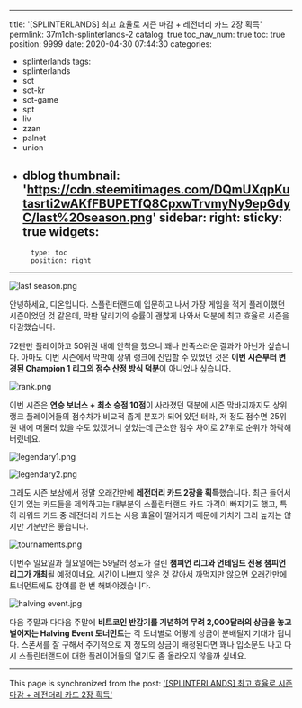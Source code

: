 
---
title: '[SPLINTERLANDS] 최고 효율로 시즌 마감 + 레전더리 카드 2장 획득'
permlink: 37m1ch-splinterlands-2
catalog: true
toc_nav_num: true
toc: true
position: 9999
date: 2020-04-30 07:44:30
categories:
- splinterlands
tags:
- splinterlands
- sct
- sct-kr
- sct-game
- spt
- liv
- zzan
- palnet
- union
- dblog
thumbnail: 'https://cdn.steemitimages.com/DQmUXqpKutasrti2wAKfFBUPETfQ8CpxwTrvmyNy9epGdyC/last%20season.png'
sidebar:
    right:
        sticky: true
widgets:
    -
        type: toc
        position: right
---


![last season.png](https://cdn.steemitimages.com/DQmUXqpKutasrti2wAKfFBUPETfQ8CpxwTrvmyNy9epGdyC/last%20season.png)

안녕하세요, 디온입니다. 스플린터랜드에 입문하고 나서 가장 게임을 적게 플레이했던 시즌이었던 것 같은데, 막판 달리기의 승률이 괜찮게 나와서 덕분에 최고 효율로 시즌을 마감했습니다. 

72판만 플레이하고 50위권 내에 안착을 했으니 꽤나 만족스러운 결과가 아닌가 싶습니다. 아마도 이번 시즌에서 막판에 상위 랭크에 진입할 수 있었던 것은 **이번 시즌부터 변경된 Champion 1 리그의 점수 산정 방식 덕분**이 아니었나 싶습니다.

![rank.png](https://cdn.steemitimages.com/DQmNPBGMZcH6BTrQFy3ZdNvfHpHoezxd3cPpVwDfT29gH83/rank.png)

이번 시즌은 **연승 보너스 + 최소 승점 10점**이 사라졌던 덕분에 시즌 막바지까지도 상위랭크 플레이어들의 점수차가 비교적 좁게 분포가 되어 있던 터라, 저 정도 점수면 25위권 내에 머물러 있을 수도 있겠거니 싶었는데 근소한 점수 차이로 27위로 순위가 하락해버렸네요.

![legendary1.png](https://cdn.steemitimages.com/DQmfBjPjKttsup8fiAJJzyYaENquXKUZmuhsvdE3YqVtsBG/legendary1.png)

![legendary2.png](https://cdn.steemitimages.com/DQmRPaUj9vfSgswep56R9sL3BNpDtpVnzN2CbzARJcmnAAv/legendary2.png)

그래도 시즌 보상에서 정말 오래간만에 **레전더리 카드 2장을 획득**했습니다. 최근 들어서 인기 있는 카드들을 제외하고는 대부분의 스플린터랜드 카드 가격이 빠지기도 했고, 특히 리워드 카드 중 레전더리 카드는 사용 효율이 떨어지기 때문에 가치가 그리 높지는 않지만 기분만은 좋습니다.

![tournaments.png](https://cdn.steemitimages.com/DQmeLaVBXEW5nCa7ebE9rWsMpeqeqYV1rrVTyNX7JTdA3hG/tournaments.png)

이번주 일요일과 월요일에는 59달러 정도가 걸린 **챔피언 리그와 언테임드 전용 챔피언 리그가 개최**될 예정이네요. 시간이 나쁘지 않은 것 같아서 까먹지만 않으면 오래간만에 토너먼트에도 참여를 한 번 해봐야겠습니다.


![halving event.jpg](https://cdn.steemitimages.com/DQmQjPkBZ6nKBUBzvrSExnRQtEncbV5Sf2NSGR3X9zi8L88/halving%20event.jpg)

다음 주말과 다다음 주말에 **비트코인 반감기를 기념하여 무려 2,000달러의 상금을 놓고 벌어지는 Halving Event 토너먼트**는 각 토너별로 어떻게 상금이 분배될지 기대가 됩니다. 스폰서를 잘 구해서 주기적으로 저 정도의 상금이 배정된다면 꽤나 입소문도 나고 다시 스플린터랜드에 대한 플레이어들의 열기도 좀 올라오지 않을까 싶네요.

- - -

This page is synchronized from the post: ['[SPLINTERLANDS] 최고 효율로 시즌 마감 + 레전더리 카드 2장 획득'](https://steemit.com/@donekim/37m1ch-splinterlands-2)
